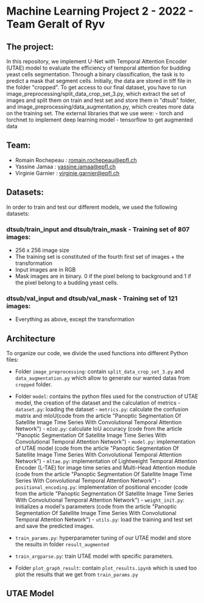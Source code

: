 # Machine Learning Project 2 - 2022 - Team Geralt of Ryv

## The project:
In this repository, we implement U-Net with Temporal Attention Encoder (UTAE) model to evaluate the efficiency of temporal attention for budding yeast cells segmentation.
Through a binary classification, the task is to predict a mask that segment cells.
Initially, the data are stored in tiff file in the folder "cropped". To get access to our final dataset, you have to run image_preprocessing/split_data_crop_set_3.py, which extract the set of images and split them on train and test set and store them in "dtsub" folder, and image_preprocessing/data_augmentation.py, which creates more data on the training set.
The external libraries that we use were:
    - torch and torchnet to implement deep learning model
    - tensorflow to get augmented data


## Team:
  - Romain Rochepeau : romain.rochepeau@epfl.ch
  - Yassine Jamaa : yassine.jamaa@epfl.ch
  - Virginie Garnier : virginie.garnier@epfl.ch 

## Datasets:
 In order to train and test our different models, we used the following datasets: 
 ### dtsub/train_input and dtsub/train_mask - Training set of 807 images:
 - 256 x 256 image size
 - The training set is constituted of the fourth first set of images + the transformation
 - Input images are in RGB
 - Mask images are in binary. 0 if the pixel belong to background and 1 if the pixel belong to a budding yeast cells.


 ### dtsub/val_input and dtsub/val_mask - Training set of 121 images:
 - Everything as above, except the transformation


##  Architecture
To organize our code, we divide the used functions into different Python files:

- Folder `image_preprocessing`: contain `split_data_crop_set_3.py` and `data_augmentation.py` which allow to generate our wanted datas from `cropped` folder.
- Folder `model`: contains the python files used for the construction of UTAE model, the creation of the dataset and the calculation of metrics
        - `dataset.py`: loading the dataset
        - `metrics.py`: calculate the confusion matrix and mIoU(code from the article "Panoptic Segmentation Of Satellite Image Time Series With Convolutional Temporal    Attention Network")
        - `mIoU.py`: calculate IoU accuracy (code from the article "Panoptic Segmentation Of Satellite Image Time Series With Convolutional Temporal Attention Network")
        - `model.py`: implementation of UTAE model (code from the article "Panoptic Segmentation Of Satellite Image Time Series With Convolutional Temporal Attention Network")
        - `mltae.py`: implementation of Lightweight Temporal Attention Encoder (L-TAE) for image time series and Multi-Head Attention module (code from the article "Panoptic Segmentation Of Satellite Image Time Series With Convolutional Temporal Attention Network")
        - `positional_encoding.py`: implementation of positional encoder (code from the article "Panoptic Segmentation Of Satellite Image Time Series With Convolutional Temporal Attention Network")
        - `weight_init.py`: Initializes a model's parameters (code from the article "Panoptic Segmentation Of Satellite Image Time Series With Convolutional Temporal Attention Network")
        - `utils.py`: load the training and test set and save the predicted images.

- `train_params.py`: hyperparameter tuning of our UTAE model and store the results in folder `result_augmented`
- `train_argparse.py`: train UTAE model with specific parameters.
- Folder `plot_graph_result`: contain `plot_results.ipynb` which is used too plot the results that we get from `train_params.py`
    
## UTAE Model


